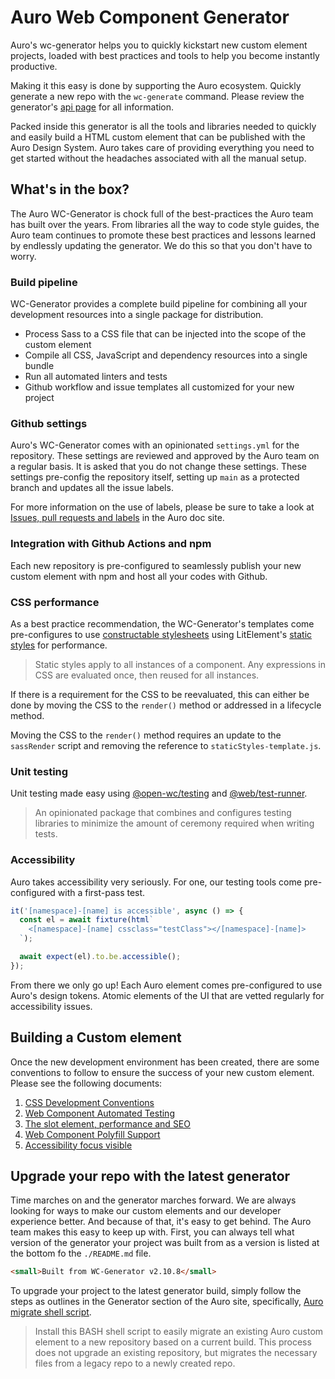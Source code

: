 # Auro Web Component Generator

Auro's wc-generator helps you to quickly kickstart new custom element projects, loaded with best practices and tools to help you become instantly productive.

Making it this easy is done by supporting the Auro ecosystem. Quickly generate a new repo with the `wc-generate` command. Please review the generator's [api page](https://auro.alaskaair.com/getting-started/developers/generator/generator/api) for all information.

Packed inside this generator is all the tools and libraries needed to quickly and easily build a HTML custom element that can be published with the Auro Design System. Auro takes care of providing everything you need to get started without the headaches associated with all the manual setup.

## What's in the box?

The Auro WC-Generator is chock full of the best-practices the Auro team has built over the years. From libraries all the way to code style guides, the Auro team continues to promote these best practices and lessons learned by endlessly updating the generator. We do this so that you don't have to worry.

### Build pipeline

WC-Generator provides a complete build pipeline for combining all your development resources into a single package for distribution.

* Process Sass to a CSS file that can be injected into the scope of the custom element
* Compile all CSS, JavaScript and dependency resources into a single bundle
* Run all automated linters and tests
* Github workflow and issue templates all customized for your new project

### Github settings

Auro's WC-Generator comes with an opinionated `settings.yml` for the repository. These settings are reviewed and approved by the Auro team on a regular basis. It is asked that you do not change these settings. These settings pre-config the repository itself, setting up `main` as a protected branch and updates all the issue labels.

For more information on the use of labels, please be sure to take a look at [Issues, pull requests and labels](https://auro.alaskaair.com/contributing/issues-prs-labels) in the Auro doc site.

### Integration with Github Actions and npm

Each new repository is pre-configured to seamlessly publish your new custom element with npm and host all your codes with Github.

### CSS performance

As a best practice recommendation, the WC-Generator's templates come pre-configures to use [constructable stylesheets](https://developers.google.com/web/updates/2019/02/constructable-stylesheets) using LitElement's [static styles](https://lit-element.polymer-project.org/guide/styles#expressions) for performance.

> Static styles apply to all instances of a component. Any expressions in CSS are evaluated once, then reused for all instances.

If there is a requirement for the CSS to be reevaluated, this can either be done by moving the CSS to the `render()` method or addressed in a lifecycle method.

Moving the CSS to the `render()` method requires an update to the `sassRender` script and removing the reference to `staticStyles-template.js`.

### Unit testing

Unit testing made easy using [@open-wc/testing](https://open-wc.org/docs/testing/helpers/) and [@web/test-runner](https://modern-web.dev/docs/test-runner/overview/).

> An opinionated package that combines and configures testing libraries to minimize the amount of ceremony required when writing tests.

### Accessibility

Auro takes accessibility very seriously. For one, our testing tools come pre-configured with a first-pass test.

```js
it('[namespace]-[name] is accessible', async () => {
  const el = await fixture(html`
    <[namespace]-[name] cssclass="testClass"></[namespace]-[name]>
  `);

  await expect(el).to.be.accessible();
});
```

From there we only go up! Each Auro element comes pre-configured to use Auro's design tokens. Atomic elements of the UI that are vetted regularly for accessibility issues.

## Building a Custom element

Once the new development environment has been created, there are some conventions to follow to ensure the success of your new custom element. Please see the following documents:

1. [CSS Development Conventions](https://auro.alaskaair.com/support/css-conventions)
1. [Web Component Automated Testing](https://auro.alaskaair.com/support/tests)
1. [The slot element, performance and SEO](https://auro.alaskaair.com/support/slots)
1. [Web Component Polyfill Support](https://auro.alaskaair.com/support/polyfills/focusvisible)
1. [Accessibility focus visible](https://auro.alaskaair.com/support/polyfills/focusvisible)


## Upgrade your repo with the latest generator

Time marches on and the generator marches forward. We are always looking for ways to make our custom elements and our developer experience better. And because of that, it's easy to get behind. The Auro team makes this easy to keep up with. First, you can always tell what version of the generator your project was built from as a version is listed at the bottom fo the `./README.md` file.

```html
<small>Built from WC-Generator v2.10.8</small>
```

To upgrade your project to the latest generator build, simply follow the steps as outlines in the Generator section of the Auro site, specifically, [Auro migrate shell script](https://auro.alaskaair.com/getting-started/developers/generator/upgrade).

> Install this BASH shell script to easily migrate an existing Auro custom element to a new repository based on a current build. This process does not upgrade an existing repository, but migrates the necessary files from a legacy repo to a newly created repo.
